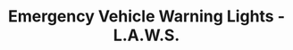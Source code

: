 ---
title: "Emergency Vehicle Warning Lights - L.A.W.S."
url: /englewood/emergency-vehicle-warning-lights-l-a-w-s/
shop: car repair
---